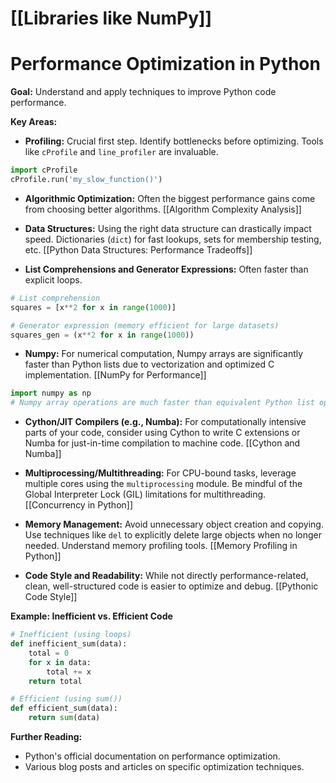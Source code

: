 # [[Libraries like NumPy]]
# Performance Optimization in Python

**Goal:**  Understand and apply techniques to improve Python code performance.

**Key Areas:**

* **Profiling:**  Crucial first step. Identify bottlenecks before optimizing.  Tools like `cProfile` and `line_profiler` are invaluable.

```python
import cProfile
cProfile.run('my_slow_function()') 
```

* **Algorithmic Optimization:** Often the biggest performance gains come from choosing better algorithms.  [[Algorithm Complexity Analysis]]

* **Data Structures:**  Using the right data structure can drastically impact speed.  Dictionaries (`dict`) for fast lookups, sets for membership testing, etc.  [[Python Data Structures: Performance Tradeoffs]]

* **List Comprehensions and Generator Expressions:**  Often faster than explicit loops.

```python
# List comprehension
squares = [x**2 for x in range(1000)]

# Generator expression (memory efficient for large datasets)
squares_gen = (x**2 for x in range(1000)) 
```

* **Numpy:** For numerical computation, Numpy arrays are significantly faster than Python lists due to vectorization and optimized C implementation. [[NumPy for Performance]]

```python
import numpy as np
# Numpy array operations are much faster than equivalent Python list operations.
```

* **Cython/JIT Compilers (e.g., Numba):** For computationally intensive parts of your code, consider using Cython to write C extensions or Numba for just-in-time compilation to machine code. [[Cython and Numba]]

* **Multiprocessing/Multithreading:** For CPU-bound tasks, leverage multiple cores using the `multiprocessing` module.  Be mindful of the Global Interpreter Lock (GIL) limitations for multithreading. [[Concurrency in Python]]

* **Memory Management:** Avoid unnecessary object creation and copying. Use techniques like `del` to explicitly delete large objects when no longer needed.  Understand memory profiling tools. [[Memory Profiling in Python]]

* **Code Style and Readability:** While not directly performance-related, clean, well-structured code is easier to optimize and debug. [[Pythonic Code Style]]


**Example: Inefficient vs. Efficient Code**

```python
# Inefficient (using loops)
def inefficient_sum(data):
    total = 0
    for x in data:
        total += x
    return total

# Efficient (using sum())
def efficient_sum(data):
    return sum(data)
```

**Further Reading:**

* Python's official documentation on performance optimization.
* Various blog posts and articles on specific optimization techniques.


